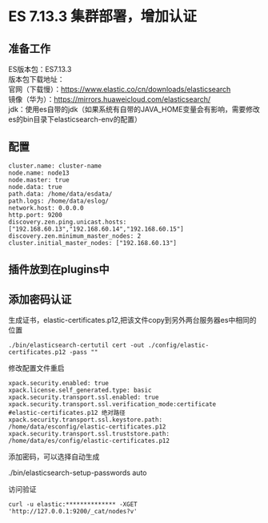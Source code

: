 # ES 7.13.3 集群部署，增加认证

## 准备工作

ES版本包：ES7.13.3  
版本包下载地址：  
官网（下载慢）：https://www.elastic.co/cn/downloads/elasticsearch  
镜像（华为）：https://mirrors.huaweicloud.com/elasticsearch/  
jdk：使用es自带的jdk（如果系统有自带的JAVA_HOME变量会有影响，需要修改es的bin目录下elasticsearch-env的配置）

## 配置

```
cluster.name: cluster-name
node.name: node13
node.master: true
node.data: true
path.data: /home/data/esdata/
path.logs: /home/data/eslog/
network.host: 0.0.0.0
http.port: 9200
discovery.zen.ping.unicast.hosts: ["192.168.60.13","192.168.60.14","192.168.60.15"]
discovery.zen.minimum_master_nodes: 2
cluster.initial_master_nodes: ["192.168.60.13"]
```

## 插件放到在plugins中

## 添加密码认证

生成证书，elastic-certificates.p12,把该文件copy到另外两台服务器es中相同的位置
```
./bin/elasticsearch-certutil cert -out ./config/elastic-certificates.p12 -pass ""
```

修改配置文件重启
```
xpack.security.enabled: true
xpack.license.self_generated.type: basic
xpack.security.transport.ssl.enabled: true
xpack.security.transport.ssl.verification_mode:certificate
#elastic-certificates.p12 绝对路径
xpack.security.transport.ssl.keystore.path: /home/data/esconfig/elastic-certificates.p12
xpack.security.transport.ssl.truststore.path: /home/data/es/config/elastic-certificates.p12
```
添加密码，可以选择自动生成

./bin/elasticsearch-setup-passwords auto

访问验证

`curl -u elastic:************** -XGET 'http://127.0.0.1:9200/_cat/nodes?v'`